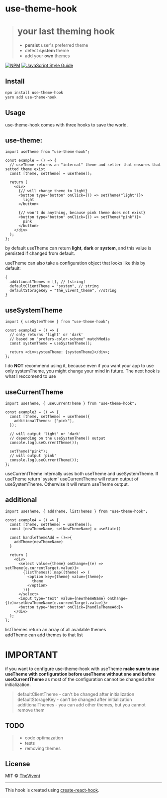 # use-theme-hook

> # your last theming hook
>
> - **persist** user's preferred theme
> - detect **system** theme
> - add your **own** themes

[![NPM](https://img.shields.io/npm/v/use-theme.svg)](https://www.npmjs.com/package/use-theme) [![JavaScript Style Guide](https://img.shields.io/badge/code_style-standard-brightgreen.svg)](https://standardjs.com)

## Install

```bash
npm install use-theme-hook
yarn add use-theme-hook
```

## Usage

use-theme-hook comes with three hooks to save the world.

## use-theme:

```tsx
import useTheme from "use-theme-hook";

const example = () => {
  // useTheme returns an "internal" theme and setter that ensures that setted theme exist
  const [theme, setTheme] = useTheme();

  return (
    <div>
      {// will change theme to light}
      <button type="button" onClick={() => setTheme("light")}>
        light
      </button>

      {// won't do anything, because pink theme does not exist}
      <button type="button" onClick={() => setTheme("pink")}>
        pink
      </button>
    </div>
  );
};
```

by default useTheme can return **light**, **dark** or **system**, and this value is persisted if changed from default.

useTheme can also take a configuration object that looks like this by default:

```tsx
{
  additionalThemes = [], // [string]
  defaultClientTheme = "system", // string
  defaultStorageKey = "the_vivent_theme", //string
}
```

## useSystemTheme

```tsx
import { useSytemTheme } from "use-theme-hook";

const example2 = () => {
  // only returns 'light' or 'dark'
  // based on "prefers-color-scheme" matchMedia
  const systemTheme = useSystemTheme();

  return <div>systemTheme: {systemTheme}</div>;
};
```

I do **NOT** recommend using it, because even if you want your app to use only systemTheme, you might change your mind in future. The next hook is what I reccomend to use

## useCurrentTheme

```tsx
import useTheme, { useCurrentTheme } from "use-theme-hook";

const example3 = () => {
  const [theme, setTheme] = useTheme({
    additionalThemes: ["pink"],
  });

  // will output 'light' or 'dark'
  // depending on the useSystemTheme() output
  console.log(useCurrentTheme());

  setTheme("pink");
  // will output 'pink'
  console.log(useCurrentTheme());
};
```

useCurrentTheme internally uses both useTheme and useSystemTheme.
If useTheme return 'system' useCurrentTheme will return output of useSystemTheme. Otherwise it will return useTheme output.

## additional

```tsx
import useTheme, { addTheme, listThemes } from "use-theme-hook";

const example4 = () => {
  const [theme, setTheme] = useTheme();
  const [newThemeName, setNewThemeName] = useState()

  const handleThemeAdd = ()=>{
    addTheme(newThemeName)
  }

  return (
    <div>
      <select value={theme} onChange={(e) => setTheme(e.currentTarget.value)}>
        {listThemes().map((theme) => (
          <option key={theme} value={theme}>
            theme
          </option>
        ))}
      </select>
      <input type="text" value={newThemeName} onChange={(e)=>setNewThemeName(e.currentTarget.value)}>
      <button type="button" onClick={handleThemeAdd}>
    </div>
  );
};
```

listThemes return an array of all available themes  
addTheme can add themes to that list

# **IMPORTANT**

if you want to configure use-theme-hook with useTheme **make sure to use useTheme with configuration before useTheme without one and before useCurrentTheme** as most of the configuration cannot be changed after initialization.

> defaultClientTheme - can't be changed after initialization  
> defaultStorageKey - can't be changed after initialization  
> additionalThemes - you can add other themes, but you cannot remove them

## TODO

> - code optimazation
> - tests
> - removing themes

## License

MIT © [TheVivent](https://github.com/TheVivent)

---

This hook is created using [create-react-hook](https://github.com/hermanya/create-react-hook).

